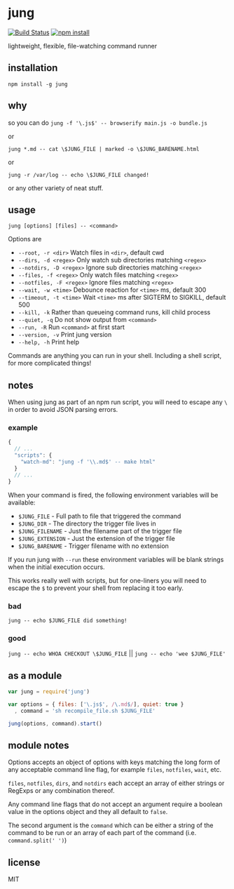 jung
=====

[![Build Status](http://img.shields.io/travis/jarofghosts/jung.svg?style=flat)](https://travis-ci.org/jarofghosts/jung)
[![npm install](http://img.shields.io/npm/dm/jung.svg?style=flat)](https://www.npmjs.org/package/jung)

lightweight, flexible, file-watching command runner

## installation

`npm install -g jung`

## why

so you can do `jung -f '\.js$' -- browserify main.js -o bundle.js`

or

`jung *.md -- cat \$JUNG_FILE | marked -o \$JUNG_BARENAME.html`

or

`jung -r /var/log -- echo \$JUNG_FILE changed!`

or any other variety of neat stuff.

## usage

`jung [options] [files] -- <command>`

Options are

* `--root, -r <dir>` Watch files in `<dir>`, default cwd
* `--dirs, -d <regex>` Only watch sub directories matching `<regex>`
* `--notdirs, -D <regex>` Ignore sub directories matching `<regex>`
* `--files, -f <regex>` Only watch files matching `<regex>`
* `--notfiles, -F <regex>` Ignore files matching `<regex>`
* `--wait, -w <time>` Debounce reaction for `<time>` ms, default 300
* `--timeout, -t <time>` Wait `<time>` ms after SIGTERM to SIGKILL, default 500
* `--kill, -k` Rather than queueing command runs, kill child process
* `--quiet, -q` Do not show output from `<command>`
* `--run, -R` Run `<command>` at first start
* `--version, -v` Print jung version
* `--help, -h` Print help

Commands are anything you can run in your shell. Including a shell script, for
more complicated things!

## notes

When using jung as part of an npm run script, you will need to escape any `\`
in order to avoid JSON parsing errors.

### example

```js
{
  // ...
  "scripts": {
    "watch-md": "jung -f '\\.md$' -- make html"
  }
  // ...
}
```

When your command is fired, the following environment variables will be
available:

* `$JUNG_FILE` - Full path to file that triggered the command
* `$JUNG_DIR` - The directory the trigger file lives in
* `$JUNG_FILENAME` - Just the filename part of the trigger file
* `$JUNG_EXTENSION` - Just the extension of the trigger file
* `$JUNG_BARENAME` - Trigger filename with no extension

If you run jung with `--run` these environment variables will be blank strings
when the initial execution occurs.

This works really well with scripts, but for one-liners you will need to escape
the `$` to prevent your shell from replacing it too early.

### bad

`jung -- echo $JUNG_FILE did something!`

### good

`jung -- echo WHOA CHECKOUT \$JUNG_FILE` || `jung -- echo 'wee $JUNG_FILE'`

## as a module

```js
var jung = require('jung')

var options = { files: ['\.js$', /\.md$/], quiet: true }
  , command = 'sh recompile_file.sh $JUNG_FILE'

jung(options, command).start()
```

## module notes

Options accepts an object of options with keys matching the long form of
any acceptable command line flag, for example `files`, `notfiles`, `wait`, etc.

`files`, `notfiles`, `dirs`, and `notdirs` each accept an array of either
strings or RegExps or any combination thereof.

Any command line flags that do not accept an argument require a boolean value
in the options object and they all default to `false`.

The second argument is the `command` which can be either a string of the
command to be run or an array of each part of the command (i.e. 
`command.split(' ')`)

## license

MIT

